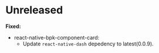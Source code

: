 # Unreleased

**Fixed:**
- react-native-bpk-component-card:
  - Update `react-native-dash` depedency to latest(0.0.9).

